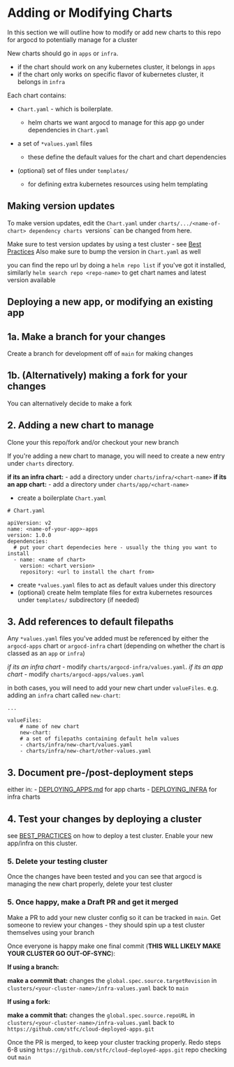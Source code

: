 # Adding or Modifying Charts

In this section we will outline how to modify or add new charts to this repo for argocd to potentially manage for a cluster

New charts should go in `apps` or `infra`.  
- if the chart should work on any kubernetes cluster, it belongs in `apps`
- if the chart only works on specific flavor of kubernetes cluster, it belongs in `infra`

Each chart contains:

- `Chart.yaml` - which is boilerplate. 
  - helm charts we want argocd to manage for this app go under dependencies in `Chart.yaml`

- a set of `*values.yaml` files
  - these define the default values for the chart and chart dependencies

- (optional) set of files under `templates/`
  - for defining extra kubernetes resources using helm templating


## Making version updates

To make version updates, edit the `Chart.yaml` under `charts/.../<name-of-chart>
dependency charts `versions` can be changed from here. 

Make sure to test version updates by using a test cluster - see [Best Practices](./BEST_PRACTICES.md)
Also make sure to bump the version in `Chart.yaml` as well

you can find the repo url by doing a `helm repo list` if you've got it installed, similarly `helm search repo <repo-name>` to get chart names and latest version available

## Deploying a new app, or modifying an existing app

## 1a. Make a branch for your changes

Create a branch for development off of `main` for making changes


## 1b. (Alternatively) making a fork for your changes 

You can alternatively decide to make a fork


## 2. Adding a new chart to manage

Clone your this repo/fork and/or checkout your new branch 

If you're adding a new chart to manage, you will need to create a new entry under `charts` directory. 

**if its an infra chart:** - add a directory under `charts/infra/<chart-name>`
**if its an app chart:** - add a directory under `charts/app/<chart-name>`

- create a boilerplate `Chart.yaml` 

```
# Chart.yaml

apiVersion: v2
name: <name-of-your-app>-apps
version: 1.0.0
dependencies:
  # put your chart dependecies here - usually the thing you want to install
  - name: <name of chart>
    version: <chart version>
    repository: <url to install the chart from>
```

- create `*values.yaml` files to act as default values under this directory
- (optional) create helm template files for extra kubernetes resources under `templates/` subdirectory (if needed)

## 3. Add references to default filepaths 

Any `*values.yaml` files you've added must be referenced by either the `argocd-apps` chart or `argocd-infra` chart (depending on whether the chart is classed as an `app` or `infra`)

*if its an infra chart* - modify `charts/argocd-infra/values.yaml`. 
*if its an app chart* - modify `charts/argocd-apps/values.yaml`

in both cases, you will need to add your new chart under `valueFiles`. e.g. adding an `infra` chart called `new-chart`:

```
...

valueFiles:
    # name of new chart
    new-chart:
    # a set of filepaths containing default helm values 
    - charts/infra/new-chart/values.yaml
    - charts/infra/new-chart/other-values.yaml
```

## 3. Document pre-/post-deployment steps 

either in: 
    - [DEPLOYING_APPS.md](./DEPLOYING_APPS.md) for app charts 
    - [DEPLOYING_INFRA](./DEPLOYING_INFRA.md) for infra charts


## 4. Test your changes by deploying a cluster

see [BEST_PRACTICES](./BEST_PRACTICES.md) on how to deploy a test cluster. 
Enable your new app/infra on this cluster. 

### 5. Delete your testing cluster 

Once the changes have been tested and you can see that argocd is managing the new chart properly, delete your test cluster

### 5. Once happy, make a Draft PR and get it merged

Make a PR to add your new cluster config so it can be tracked in `main`. Get someone to review your changes - they should spin up a test cluster themselves using your branch

Once everyone is happy make one final commit (**THIS WILL LIKELY MAKE YOUR CLUSTER GO OUT-OF-SYNC**):

**If using a branch:**

**make a commit that:** changes the `global.spec.source.targetRevision` in `clusters/<your-cluster-name>/infra-values.yaml` back to `main`

**If using a fork:**

**make a commit that:** changes the `global.spec.source.repoURL` in `clusters/<your-cluster-name>/infra-values.yaml` back to `https://github.com/stfc/cloud-deployed-apps.git`


Once the PR is merged, to keep your cluster tracking properly. Redo steps 6-8 using `https://github.com/stfc/cloud-deployed-apps.git` repo checking out `main`
